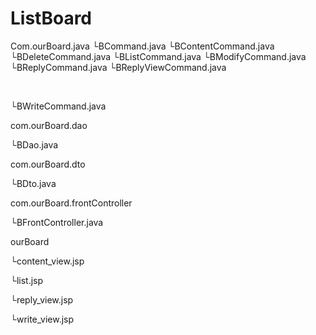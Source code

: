 # ListBoard
Com.ourBoard.java
 └BCommand.java
 └BContentCommand.java
 └BDeleteCommand.java
 └BListCommand.java
 └BModifyCommand.java
 └BReplyCommand.java
 └BReplyViewCommand.java



 
  
 
 
  
  



 
  
 
 
  
  
 



 



 └BWriteCommand.java

com.ourBoard.dao

 └BDao.java

com.ourBoard.dto

 └BDto.java

com.ourBoard.frontController

 └BFrontController.java

ourBoard

 └content_view.jsp
 
 └list.jsp
 
 └reply_view.jsp
 
 └write_view.jsp

